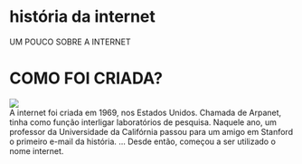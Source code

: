 # história da internet

<html>
<head
  <title>UM POUCO SOBRE A INTERNET</title>
  </head>
 <h1>COMO FOI CRIADA?</h1>
     <img src=´´download.JPEG´´img>
  <body>
   <font face="Arial26"></font> <br 
   <p> A internet foi criada em 1969, nos Estados Unidos. Chamada de Arpanet, tinha como função interligar laboratórios de pesquisa.
Naquele ano, um professor da Universidade da Califórnia passou para um amigo em Stanford o primeiro e-mail da história. ...
Desde então, começou a ser utilizado o nome internet. </p>
    
